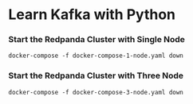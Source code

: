 # Learn Kafka with Python


### Start the Redpanda Cluster with Single Node

```
docker-compose -f docker-compose-1-node.yaml down
```

### Start the Redpanda Cluster with Three Node

```
docker-compose -f docker-compose-3-node.yaml down
```